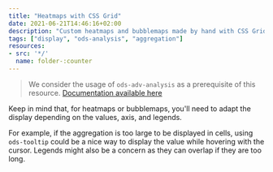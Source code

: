 ```yaml
---
title: "Heatmaps with CSS Grid"
date: 2021-06-21T14:46:16+02:00
description: "Custom heatmaps and bubblemaps made by hand with CSS Grid layout and HTML"
tags: ["display", "ods-analysis", "aggregation"]
resources:
- src: '*/'
  name: folder-:counter
---
```


> We consider the usage of `ods-adv-analysis` as a prerequisite of this resource.
> [Documentation available here](https://help.opendatasoft.com/widgets/#/api/ods-widgets.directive:odsAdvAnalysis)

Keep in mind that, for heatmaps or bubblemaps, you'll need to adapt the display depending on the values, axis, and legends. 

For example, if the aggregation is too large to be displayed in cells, using `ods-tooltip` could be a nice way to display the value while hovering with the cursor.
Legends might also be a concern as they can overlap if they are too long.